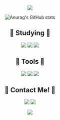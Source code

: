 
<div align=center>
  <a href="https://github.com/Jitae9605">
    <img src="https://capsule-render.vercel.app/api?type=waving&color=gradient&fontColor=FFFFFF&height=300&section=header&text=Study%20Repository&fontSize=50"/>
  </a>

<br/>
  
![Anurag's GitHub stats](https://github-readme-stats.vercel.app/api?username=Jitae9605&show_icons=true&theme=radical)


## :book: Studying :book:

<img src="https://img.shields.io/badge/C Languge-A8B9CC?style=flat-square&logo=C&logoColor=white"/> <img src="https://img.shields.io/badge/C++-00599C?style=flat-square&logo=cplusplus&logoColor=white"/> <img src="https://img.shields.io/badge/C_Sharp-239120C?style=flat-square&logo=CSharp&logoColor=white"/> 
  
  
  ## :hammer: Tools :wrench:

  <img src="https://img.shields.io/badge/Github-181717?style=flat-square&logo=github&logoColor=white"/> <img src="https://img.shields.io/badge/Visual Studio-5C2D91?style=flat-square&logo=visualstudio&logoColor=white"/> <img src="https://img.shields.io/badge/MSSQL_Server-CC2927?style=flat-square&logo=microsoftsqlserver&logoColor=white"/> 
  
   
## 💌 Contact Me! 💌

<a href="mailto:dlwlxo3819@naver.com"><img src="https://img.shields.io/badge/Naver-03C75A?style=flat-square&logo=Naver&logoColor=white"/></a> <a href="mailto:lyj95123@gmail.com"><img src="https://img.shields.io/badge/Gmail-EA4335?style=flat-square&logo=Gmail&logoColor=white"/></a>


<a href="https://github.com/Jitae9605">
  <img src="https://capsule-render.vercel.app/api?type=waving&color=gradient&fontColor=FFFFFF&height=200&section=footer&fontSize=50"/>
  </a>


</div>
